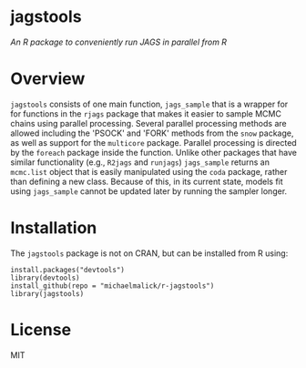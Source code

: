# jagstools
*An R package to conveniently run JAGS in parallel from R*


# Overview
`jagstools` consists of one main function, `jags_sample` that is a wrapper for
for functions in the `rjags` package that makes it easier to sample MCMC chains
using parallel processing. Several parallel processing methods are allowed
including the 'PSOCK' and 'FORK' methods from the `snow` package, as well as
support for the `multicore` package. Parallel processing is directed by the
`foreach` package inside the function. Unlike other packages that have similar
functionality (e.g., `R2jags` and `runjags`) `jags_sample` returns an
`mcmc.list` object that is easily manipulated using the `coda` package, rather
than defining a new class. Because of this, in its current state, models fit
using `jags_sample` cannot be updated later by running the sampler longer.


# Installation
The `jagstools` package is not on CRAN, but can be installed from R using:

    install.packages("devtools")
    library(devtools)
    install_github(repo = "michaelmalick/r-jagstools")
    library(jagstools)


# License
MIT
